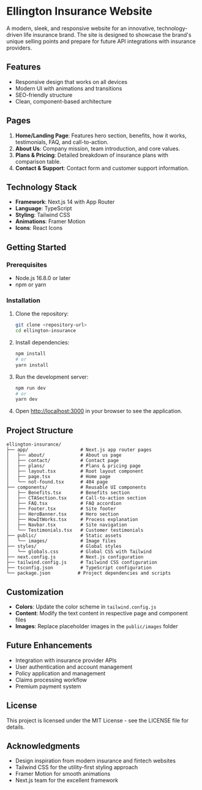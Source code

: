 # Ellington Insurance Website

A modern, sleek, and responsive website for an innovative, technology-driven life insurance brand. The site is designed to showcase the brand's unique selling points and prepare for future API integrations with insurance providers.

## Features

- Responsive design that works on all devices
- Modern UI with animations and transitions
- SEO-friendly structure
- Clean, component-based architecture

## Pages

1. **Home/Landing Page**: Features hero section, benefits, how it works, testimonials, FAQ, and call-to-action.
2. **About Us**: Company mission, team introduction, and core values.
3. **Plans & Pricing**: Detailed breakdown of insurance plans with comparison table.
4. **Contact & Support**: Contact form and customer support information.

## Technology Stack

- **Framework**: Next.js 14 with App Router
- **Language**: TypeScript
- **Styling**: Tailwind CSS
- **Animations**: Framer Motion
- **Icons**: React Icons

## Getting Started

### Prerequisites

- Node.js 16.8.0 or later
- npm or yarn

### Installation

1. Clone the repository:
   ```bash
   git clone <repository-url>
   cd ellington-insurance
   ```

2. Install dependencies:
   ```bash
   npm install
   # or
   yarn install
   ```

3. Run the development server:
   ```bash
   npm run dev
   # or
   yarn dev
   ```

4. Open [http://localhost:3000](http://localhost:3000) in your browser to see the application.

## Project Structure

```
ellington-insurance/
├── app/                   # Next.js app router pages
│   ├── about/             # About us page
│   ├── contact/           # Contact page
│   ├── plans/             # Plans & pricing page
│   ├── layout.tsx         # Root layout component
│   ├── page.tsx           # Home page
│   └── not-found.tsx      # 404 page
├── components/            # Reusable UI components
│   ├── Benefits.tsx       # Benefits section
│   ├── CTASection.tsx     # Call-to-action section
│   ├── FAQ.tsx            # FAQ accordion
│   ├── Footer.tsx         # Site footer
│   ├── HeroBanner.tsx     # Hero section
│   ├── HowItWorks.tsx     # Process explanation
│   ├── Navbar.tsx         # Site navigation
│   └── Testimonials.tsx   # Customer testimonials
├── public/                # Static assets
│   └── images/            # Image files
├── styles/                # Global styles
│   └── globals.css        # Global CSS with Tailwind
├── next.config.js         # Next.js configuration
├── tailwind.config.js     # Tailwind CSS configuration
├── tsconfig.json          # TypeScript configuration
└── package.json          # Project dependencies and scripts
```

## Customization

- **Colors**: Update the color scheme in `tailwind.config.js`
- **Content**: Modify the text content in respective page and component files
- **Images**: Replace placeholder images in the `public/images` folder

## Future Enhancements

- Integration with insurance provider APIs
- User authentication and account management
- Policy application and management
- Claims processing workflow
- Premium payment system

## License

This project is licensed under the MIT License - see the LICENSE file for details.

## Acknowledgments

- Design inspiration from modern insurance and fintech websites
- Tailwind CSS for the utility-first styling approach
- Framer Motion for smooth animations
- Next.js team for the excellent framework 